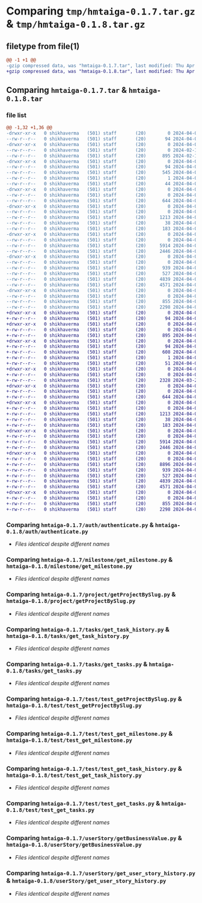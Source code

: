 # Comparing `tmp/hmtaiga-0.1.7.tar.gz` & `tmp/hmtaiga-0.1.8.tar.gz`

## filetype from file(1)

```diff
@@ -1 +1 @@
-gzip compressed data, was "hmtaiga-0.1.7.tar", last modified: Thu Apr  4 02:47:15 2024, max compression
+gzip compressed data, was "hmtaiga-0.1.8.tar", last modified: Thu Apr  4 03:07:09 2024, max compression
```

## Comparing `hmtaiga-0.1.7.tar` & `hmtaiga-0.1.8.tar`

### file list

```diff
@@ -1,32 +1,36 @@
-drwxr-xr-x   0 shikhaverma   (501) staff       (20)        0 2024-04-04 02:47:15.865828 hmtaiga-0.1.7/
--rw-r--r--   0 shikhaverma   (501) staff       (20)       94 2024-04-04 02:47:15.865640 hmtaiga-0.1.7/PKG-INFO
-drwxr-xr-x   0 shikhaverma   (501) staff       (20)        0 2024-04-04 02:47:15.862555 hmtaiga-0.1.7/auth/
--rw-r--r--   0 shikhaverma   (501) staff       (20)        0 2024-02-12 04:15:32.000000 hmtaiga-0.1.7/auth/__init__.py
--rw-r--r--   0 shikhaverma   (501) staff       (20)      895 2024-02-12 04:15:32.000000 hmtaiga-0.1.7/auth/authenticate.py
-drwxr-xr-x   0 shikhaverma   (501) staff       (20)        0 2024-04-04 02:47:15.865482 hmtaiga-0.1.7/hmtaiga.egg-info/
--rw-r--r--   0 shikhaverma   (501) staff       (20)       94 2024-04-04 02:47:15.000000 hmtaiga-0.1.7/hmtaiga.egg-info/PKG-INFO
--rw-r--r--   0 shikhaverma   (501) staff       (20)      545 2024-04-04 02:47:15.000000 hmtaiga-0.1.7/hmtaiga.egg-info/SOURCES.txt
--rw-r--r--   0 shikhaverma   (501) staff       (20)        1 2024-04-04 02:47:15.000000 hmtaiga-0.1.7/hmtaiga.egg-info/dependency_links.txt
--rw-r--r--   0 shikhaverma   (501) staff       (20)       44 2024-04-04 02:47:15.000000 hmtaiga-0.1.7/hmtaiga.egg-info/top_level.txt
-drwxr-xr-x   0 shikhaverma   (501) staff       (20)        0 2024-04-04 02:47:15.863420 hmtaiga-0.1.7/milestone/
--rw-r--r--   0 shikhaverma   (501) staff       (20)        0 2024-04-04 02:41:58.000000 hmtaiga-0.1.7/milestone/__init__.py
--rw-r--r--   0 shikhaverma   (501) staff       (20)      644 2024-04-04 02:41:58.000000 hmtaiga-0.1.7/milestone/get_milestone.py
-drwxr-xr-x   0 shikhaverma   (501) staff       (20)        0 2024-04-04 02:47:15.863834 hmtaiga-0.1.7/project/
--rw-r--r--   0 shikhaverma   (501) staff       (20)        0 2024-04-04 02:41:58.000000 hmtaiga-0.1.7/project/__init__.py
--rw-r--r--   0 shikhaverma   (501) staff       (20)     1213 2024-04-04 02:41:58.000000 hmtaiga-0.1.7/project/getProjectBySlug.py
--rw-r--r--   0 shikhaverma   (501) staff       (20)       38 2024-04-04 02:47:15.865857 hmtaiga-0.1.7/setup.cfg
--rw-r--r--   0 shikhaverma   (501) staff       (20)      183 2024-04-04 02:43:05.000000 hmtaiga-0.1.7/setup.py
-drwxr-xr-x   0 shikhaverma   (501) staff       (20)        0 2024-04-04 02:47:15.864269 hmtaiga-0.1.7/tasks/
--rw-r--r--   0 shikhaverma   (501) staff       (20)        0 2024-04-04 02:41:58.000000 hmtaiga-0.1.7/tasks/__init__.py
--rw-r--r--   0 shikhaverma   (501) staff       (20)     5914 2024-04-04 02:41:58.000000 hmtaiga-0.1.7/tasks/get_task_history.py
--rw-r--r--   0 shikhaverma   (501) staff       (20)     2446 2024-04-04 02:41:58.000000 hmtaiga-0.1.7/tasks/get_tasks.py
-drwxr-xr-x   0 shikhaverma   (501) staff       (20)        0 2024-04-04 02:47:15.864902 hmtaiga-0.1.7/test/
--rw-r--r--   0 shikhaverma   (501) staff       (20)        0 2024-04-04 02:41:58.000000 hmtaiga-0.1.7/test/__init__.py
--rw-r--r--   0 shikhaverma   (501) staff       (20)      939 2024-04-04 02:41:58.000000 hmtaiga-0.1.7/test/test_getProjectBySlug.py
--rw-r--r--   0 shikhaverma   (501) staff       (20)      527 2024-04-04 02:41:58.000000 hmtaiga-0.1.7/test/test_get_milestone.py
--rw-r--r--   0 shikhaverma   (501) staff       (20)     4839 2024-04-04 02:41:58.000000 hmtaiga-0.1.7/test/test_get_task_history.py
--rw-r--r--   0 shikhaverma   (501) staff       (20)     4571 2024-04-04 02:41:58.000000 hmtaiga-0.1.7/test/test_get_tasks.py
-drwxr-xr-x   0 shikhaverma   (501) staff       (20)        0 2024-04-04 02:47:15.865268 hmtaiga-0.1.7/userStory/
--rw-r--r--   0 shikhaverma   (501) staff       (20)        0 2024-04-04 02:41:58.000000 hmtaiga-0.1.7/userStory/__init__.py
--rw-r--r--   0 shikhaverma   (501) staff       (20)      855 2024-04-04 02:41:58.000000 hmtaiga-0.1.7/userStory/getBusinessValue.py
--rw-r--r--   0 shikhaverma   (501) staff       (20)     2298 2024-04-04 02:41:58.000000 hmtaiga-0.1.7/userStory/get_user_story_history.py
+drwxr-xr-x   0 shikhaverma   (501) staff       (20)        0 2024-04-04 03:07:09.766259 hmtaiga-0.1.8/
+-rw-r--r--   0 shikhaverma   (501) staff       (20)       94 2024-04-04 03:07:09.766088 hmtaiga-0.1.8/PKG-INFO
+drwxr-xr-x   0 shikhaverma   (501) staff       (20)        0 2024-04-04 03:07:09.762482 hmtaiga-0.1.8/auth/
+-rw-r--r--   0 shikhaverma   (501) staff       (20)        0 2024-04-04 03:02:45.000000 hmtaiga-0.1.8/auth/__init__.py
+-rw-r--r--   0 shikhaverma   (501) staff       (20)      895 2024-04-04 03:02:45.000000 hmtaiga-0.1.8/auth/authenticate.py
+drwxr-xr-x   0 shikhaverma   (501) staff       (20)        0 2024-04-04 03:07:09.765921 hmtaiga-0.1.8/hmtaiga.egg-info/
+-rw-r--r--   0 shikhaverma   (501) staff       (20)       94 2024-04-04 03:07:09.000000 hmtaiga-0.1.8/hmtaiga.egg-info/PKG-INFO
+-rw-r--r--   0 shikhaverma   (501) staff       (20)      608 2024-04-04 03:07:09.000000 hmtaiga-0.1.8/hmtaiga.egg-info/SOURCES.txt
+-rw-r--r--   0 shikhaverma   (501) staff       (20)        1 2024-04-04 03:07:09.000000 hmtaiga-0.1.8/hmtaiga.egg-info/dependency_links.txt
+-rw-r--r--   0 shikhaverma   (501) staff       (20)       51 2024-04-04 03:07:09.000000 hmtaiga-0.1.8/hmtaiga.egg-info/top_level.txt
+drwxr-xr-x   0 shikhaverma   (501) staff       (20)        0 2024-04-04 03:07:09.763340 hmtaiga-0.1.8/issues/
+-rw-r--r--   0 shikhaverma   (501) staff       (20)        0 2024-04-04 03:02:45.000000 hmtaiga-0.1.8/issues/__init__.py
+-rw-r--r--   0 shikhaverma   (501) staff       (20)     2328 2024-03-25 04:07:28.000000 hmtaiga-0.1.8/issues/get_issues.py
+drwxr-xr-x   0 shikhaverma   (501) staff       (20)        0 2024-04-04 03:07:09.763632 hmtaiga-0.1.8/milestone/
+-rw-r--r--   0 shikhaverma   (501) staff       (20)        0 2024-04-04 03:02:45.000000 hmtaiga-0.1.8/milestone/__init__.py
+-rw-r--r--   0 shikhaverma   (501) staff       (20)      644 2024-04-04 03:02:45.000000 hmtaiga-0.1.8/milestone/get_milestone.py
+drwxr-xr-x   0 shikhaverma   (501) staff       (20)        0 2024-04-04 03:07:09.763915 hmtaiga-0.1.8/project/
+-rw-r--r--   0 shikhaverma   (501) staff       (20)        0 2024-04-04 03:02:45.000000 hmtaiga-0.1.8/project/__init__.py
+-rw-r--r--   0 shikhaverma   (501) staff       (20)     1213 2024-04-04 03:02:45.000000 hmtaiga-0.1.8/project/getProjectBySlug.py
+-rw-r--r--   0 shikhaverma   (501) staff       (20)       38 2024-04-04 03:07:09.766297 hmtaiga-0.1.8/setup.cfg
+-rw-r--r--   0 shikhaverma   (501) staff       (20)      183 2024-04-04 03:04:50.000000 hmtaiga-0.1.8/setup.py
+drwxr-xr-x   0 shikhaverma   (501) staff       (20)        0 2024-04-04 03:07:09.764439 hmtaiga-0.1.8/tasks/
+-rw-r--r--   0 shikhaverma   (501) staff       (20)        0 2024-04-04 03:02:45.000000 hmtaiga-0.1.8/tasks/__init__.py
+-rw-r--r--   0 shikhaverma   (501) staff       (20)     5914 2024-04-04 03:02:45.000000 hmtaiga-0.1.8/tasks/get_task_history.py
+-rw-r--r--   0 shikhaverma   (501) staff       (20)     2446 2024-04-04 03:02:45.000000 hmtaiga-0.1.8/tasks/get_tasks.py
+drwxr-xr-x   0 shikhaverma   (501) staff       (20)        0 2024-04-04 03:07:09.765363 hmtaiga-0.1.8/test/
+-rw-r--r--   0 shikhaverma   (501) staff       (20)        0 2024-04-04 03:02:45.000000 hmtaiga-0.1.8/test/__init__.py
+-rw-r--r--   0 shikhaverma   (501) staff       (20)     8896 2024-04-04 03:04:40.000000 hmtaiga-0.1.8/test/test_getIssues.py
+-rw-r--r--   0 shikhaverma   (501) staff       (20)      939 2024-04-04 03:02:45.000000 hmtaiga-0.1.8/test/test_getProjectBySlug.py
+-rw-r--r--   0 shikhaverma   (501) staff       (20)      527 2024-04-04 03:02:45.000000 hmtaiga-0.1.8/test/test_get_milestone.py
+-rw-r--r--   0 shikhaverma   (501) staff       (20)     4839 2024-04-04 03:02:45.000000 hmtaiga-0.1.8/test/test_get_task_history.py
+-rw-r--r--   0 shikhaverma   (501) staff       (20)     4571 2024-04-04 03:02:45.000000 hmtaiga-0.1.8/test/test_get_tasks.py
+drwxr-xr-x   0 shikhaverma   (501) staff       (20)        0 2024-04-04 03:07:09.765706 hmtaiga-0.1.8/userStory/
+-rw-r--r--   0 shikhaverma   (501) staff       (20)        0 2024-04-04 03:02:45.000000 hmtaiga-0.1.8/userStory/__init__.py
+-rw-r--r--   0 shikhaverma   (501) staff       (20)      855 2024-04-04 03:02:45.000000 hmtaiga-0.1.8/userStory/getBusinessValue.py
+-rw-r--r--   0 shikhaverma   (501) staff       (20)     2298 2024-04-04 03:02:45.000000 hmtaiga-0.1.8/userStory/get_user_story_history.py
```

### Comparing `hmtaiga-0.1.7/auth/authenticate.py` & `hmtaiga-0.1.8/auth/authenticate.py`

 * *Files identical despite different names*

### Comparing `hmtaiga-0.1.7/milestone/get_milestone.py` & `hmtaiga-0.1.8/milestone/get_milestone.py`

 * *Files identical despite different names*

### Comparing `hmtaiga-0.1.7/project/getProjectBySlug.py` & `hmtaiga-0.1.8/project/getProjectBySlug.py`

 * *Files identical despite different names*

### Comparing `hmtaiga-0.1.7/tasks/get_task_history.py` & `hmtaiga-0.1.8/tasks/get_task_history.py`

 * *Files identical despite different names*

### Comparing `hmtaiga-0.1.7/tasks/get_tasks.py` & `hmtaiga-0.1.8/tasks/get_tasks.py`

 * *Files identical despite different names*

### Comparing `hmtaiga-0.1.7/test/test_getProjectBySlug.py` & `hmtaiga-0.1.8/test/test_getProjectBySlug.py`

 * *Files identical despite different names*

### Comparing `hmtaiga-0.1.7/test/test_get_milestone.py` & `hmtaiga-0.1.8/test/test_get_milestone.py`

 * *Files identical despite different names*

### Comparing `hmtaiga-0.1.7/test/test_get_task_history.py` & `hmtaiga-0.1.8/test/test_get_task_history.py`

 * *Files identical despite different names*

### Comparing `hmtaiga-0.1.7/test/test_get_tasks.py` & `hmtaiga-0.1.8/test/test_get_tasks.py`

 * *Files identical despite different names*

### Comparing `hmtaiga-0.1.7/userStory/getBusinessValue.py` & `hmtaiga-0.1.8/userStory/getBusinessValue.py`

 * *Files identical despite different names*

### Comparing `hmtaiga-0.1.7/userStory/get_user_story_history.py` & `hmtaiga-0.1.8/userStory/get_user_story_history.py`

 * *Files identical despite different names*


